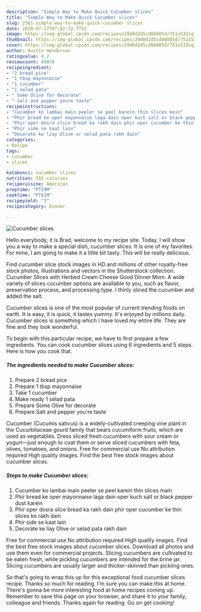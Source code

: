 ```yaml
---
description: "Simple Way to Make Quick Cucumber slices"
title: "Simple Way to Make Quick Cucumber slices"
slug: 2561-simple-way-to-make-quick-cucumber-slices
date: 2020-07-17T07:02:32.775Z
image: https://img-global.cpcdn.com/recipes/29d0d2d5cd86805d/751x532cq70/cucumber-slices-recipe-main-photo.jpg
thumbnail: https://img-global.cpcdn.com/recipes/29d0d2d5cd86805d/751x532cq70/cucumber-slices-recipe-main-photo.jpg
cover: https://img-global.cpcdn.com/recipes/29d0d2d5cd86805d/751x532cq70/cucumber-slices-recipe-main-photo.jpg
author: Austin Henderson
ratingvalue: 4.2
reviewcount: 49878
recipeingredient:
- "2 bread pice"
- "1 tbsp mayonnaise"
- "1 cucumber"
- "1 selad pata"
- " Some Olive for decorate"
- " Salt and pepper youre taste"
recipeinstructions:
- "Cucumber ko lambai main peeler se peel karein thin slices main"
- "Phir bread ke oper mayonnaise laga dain oper kuch salt or black pepper dust karein"
- "Phir oper dosra slice bread ka rakh dain phir oper cucumber ke thin slices ko rakh dain"
- "Phir side se kaat lain"
- "Decorate ke liay Olive or selad pata rakh dain"
categories:
- Recipe
tags:
- cucumber
- slices

katakunci: cucumber slices 
nutrition: 155 calories
recipecuisine: American
preptime: "PT29M"
cooktime: "PT41M"
recipeyield: "3"
recipecategory: Dinner

---
```



![Cucumber slices](https://img-global.cpcdn.com/recipes/29d0d2d5cd86805d/751x532cq70/cucumber-slices-recipe-main-photo.jpg)

Hello everybody, it is Brad, welcome to my recipe site. Today, I will show you a way to make a special dish, cucumber slices. It is one of my favorites. For mine, I am going to make it a little bit tasty. This will be really delicious.

Find cucumber slice stock images in HD and millions of other royalty-free stock photos, illustrations and vectors in the Shutterstock collection. Cucumber Slices with Herbed Cream Cheese Good Dinner Mom. A wide variety of slices cucumber options are available to you, such as flavor, preservation process, and processing type. I thinly sliced the cucumber and added the salt.

Cucumber slices is one of the most popular of current trending foods on earth. It is easy, it is quick, it tastes yummy. It's enjoyed by millions daily. Cucumber slices is something which I have loved my entire life. They are fine and they look wonderful.


To begin with this particular recipe, we have to first prepare a few ingredients. You can cook cucumber slices using 6 ingredients and 5 steps. Here is how you cook that.

<!--inarticleads1-->

##### The ingredients needed to make Cucumber slices:

1. Prepare 2 bread pice
1. Prepare 1 tbsp mayonnaise
1. Take 1 cucumber
1. Make ready 1 selad pata
1. Prepare  Some Olive for decorate
1. Prepare  Salt and pepper you&#39;re taste


Cucumber (Cucumis sativus) is a widely-cultivated creeping vine plant in the Cucurbitaceae gourd family that bears cucumiform fruits, which are used as vegetables. Dress sliced fresh cucumbers with sour cream or yogurt—just enough to coat them or serve sliced cucumbers with feta, olives, tomatoes, and onions. Free for commercial use No attribution required High quality images. Find the best free stock images about cucumber slices. 

<!--inarticleads2-->

##### Steps to make Cucumber slices:

1. Cucumber ko lambai main peeler se peel karein thin slices main
1. Phir bread ke oper mayonnaise laga dain oper kuch salt or black pepper dust karein
1. Phir oper dosra slice bread ka rakh dain phir oper cucumber ke thin slices ko rakh dain
1. Phir side se kaat lain
1. Decorate ke liay Olive or selad pata rakh dain


Free for commercial use No attribution required High quality images. Find the best free stock images about cucumber slices. Download all photos and use them even for commercial projects. Slicing cucumbers are cultivated to be eaten fresh, while pickling cucumbers are intended for the brine jar. Slicing cucumbers are usually larger and thicker-skinned than pickling ones. 

So that's going to wrap this up for this exceptional food cucumber slices recipe. Thanks so much for reading. I'm sure you can make this at home. There's gonna be more interesting food at home recipes coming up. Remember to save this page on your browser, and share it to your family, colleague and friends. Thanks again for reading. Go on get cooking!
